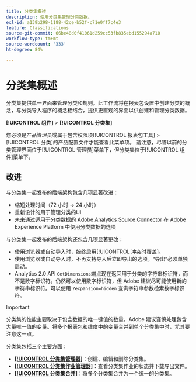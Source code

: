 ```yaml
---
title: 分类集概述
description: 使用分类集管理分类数据。
exl-id: a139b298-1188-42ce-b52f-c71e0ff7c4e3
feature: Classifications
source-git-commit: 66be48d0f41061d259cc53fb835ebd155294a710
workflow-type: tm+mt
source-wordcount: '333'
ht-degree: 84%

---
```


# 分类集概述

分类集提供单一界面来管理分类和规则。此工作流将在报表包设置中创建分类的概念，与分类导入程序的概念相结合，提供更直观的界面以供创建和管理分类数据。

**[!UICONTROL 组件]** > **[!UICONTROL 分类集]**

您必须是产品管理员或属于包含权限项[!UICONTROL 报表包工具] > [!UICONTROL 分类]的产品配置文件才能查看此菜单项。 请注意，尽管以前的分类管理界面位于[!UICONTROL 管理员]菜单下，但分类集位于[!UICONTROL 组件]菜单下。

## 改进

与分类集一起发布的后端架构包含几项显著改进：

* 缩短处理时间（72 小时 → 24 小时）
* 重新设计的用于管理分类的UI
* 未来通过[适用于分类数据的 Adobe Analytics Source Connector](https://experienceleague.adobe.com/zh-hans/docs/experience-platform/sources/connectors/adobe-applications/classifications) 在 Adobe Experience Platform 中使用分类数据的选项

与分类集一起发布的后端架构还包含几项显著更改：

* 使用浏览器或自动导入时，始终启用[!UICONTROL 冲突时覆盖]。
* 使用浏览器或自动导入时，不再支持导入后立即导出的选项。“导出”必须单独启动。
* Analytics 2.0 API `GetDimensions`端点现在返回用于分类的字符串标识符，而不是数字标识符。仍然可以使用数字标识符，但 Adobe 建议尽可能使用新的字符串标识符。可以使用 `?expansion=hidden` 查询字符串参数检索数字标识符。

>[!IMPORTANT]
>
>分类集的性能主要取决于包含数据的唯一键值的数量。Adobe 建议谨慎处理包含大量唯一值的变量。将多个报表包和维度中的变量合并到单个分类集中时，尤其要注意这一点。

分类集包括三个主要方面：

* [**[!UICONTROL 分类集管理器]**](manage/set-manager.md)：创建、编辑和删除分类集。
* [**[!UICONTROL 分类集作业管理器]**](job-manager.md)：查看分类集作业的状态并下载导出文件。
* [**[!UICONTROL 分类集合并]**](consolidations/manage.md)：将多个分类集合并为一个统一的分类集。
